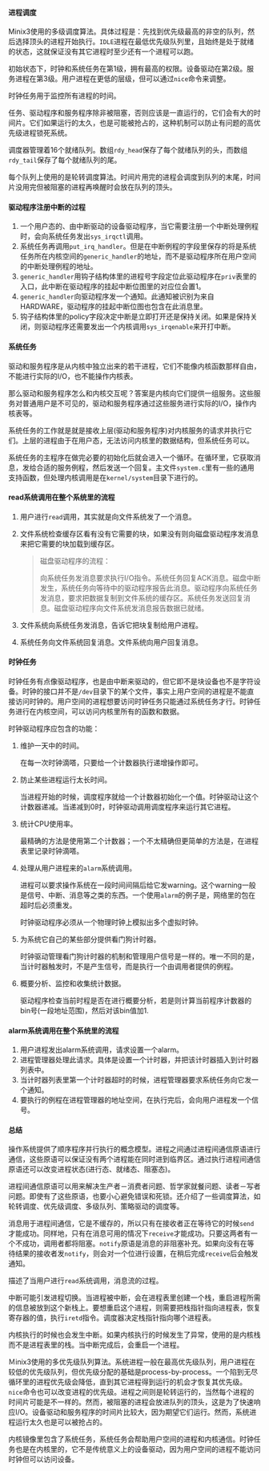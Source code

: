 #### 进程调度

Minix3使用的多级调度算法。具体过程是：先找到优先级最高的非空的队列，然后选择顶头的进程开始执行。`IDLE`进程在最低优先级队列里，且始终是处于就绪的状态，这就保证没有其它进程时至少还有一个进程可以跑。

初始状态下，时钟和系统任务在第1级，拥有最高的权限。设备驱动在第2级。服务进程在第3级。用户进程在更低的层级，但可以通过`nice`命令来调整。

时钟任务用于监控所有进程的时间。

任务、驱动程序和服务程序除非被阻塞，否则应该是一直运行的，它们会有大的时间片。它们如果运行的太久，也是可能被抢占的，这种机制可以防止有问题的高优先级进程锁死系统。

调度器管理着16个就绪队列。数组`rdy_head`保存了每个就绪队列的头，而数组`rdy_tail`保存了每个就绪队列的尾。

每个队列上使用的是轮转调度算法。时间片用完的进程会调度到队列的末尾，时间片没用完但被阻塞的进程再唤醒时会放在队列的顶头。

#### 驱动程序注册中断的过程

1. 一个用户态的、由中断驱动的设备驱动程序，当它需要注册一个中断处理例程时，会向系统任务发出`sys_irqctl`调用。
2. 系统任务再调用`put_irq_handler`。但是在中断例程的字段里保存的将是系统任务所在内核空间的`generic_handler`的地址，而不是驱动程序所在用户空间的中断处理例程的地址。
3. `generic_handler`用钩子结构体里的进程号字段定位此驱动程序在`priv`表里的入口，此中断在驱动程序的挂起中断位图里的对应位会置1。
4. `generic_handler`向驱动程序发一个通知。此通知被识别为来自HARDWARE，驱动程序的挂起中断位图也包含在此消息里。
5. 钩子结构体里的policy字段决定中断是立即打开还是保持关闭。如果是保持关闭，则驱动程序还需要发出一个内核调用`sys_irqenable`来开打中断。

#### 系统任务

驱动和服务程序是从内核中独立出来的若干进程，它们不能像内核函数那样自由，不能进行实际的I/O，也不能操作内核表。

那么驱动和服务程序怎么和内核交互呢？答案是内核向它们提供一组服务。这些服务对普通用户是不可见的，驱动和服务程序通过这些服务进行实际的I/O，操作内核表等。

系统任务的工作就是就是接收上层(驱动和服务程序)对内核服务的请求并执行它们。上层的进程由于在用户态，无法访问内核里的数据结构，但系统任务可以。

系统任务的主程序在做完必要的初始化后就会进入一个循环。在循环里，它获取消息，发给合适的服务例程，然后发送一个回复。主文件`system.c`里有一些的通用支持函数，但处理内核调用是在`kernel/system`目录下进行的。

#### read系统调用在整个系统里的流程

1. 用户进行`read`调用，其实就是向文件系统发了一个消息。

2. 文件系统检查缓存区看有没有它需要的块，如果没有则向磁盘驱动程序发消息来把它需要的块加载到缓存区。

   > 磁盘驱动程序的流程：
   >
   > 向系统任务发消息要求执行I/O指令。系统任务回复ACK消息。磁盘中断发生，系统任务向等待中的驱动程序报告此消息。驱动程序向系统任务发消息，要求把数据复制到文件系统的缓存区。系统任务发送回复消息。磁盘驱动程序向文件系统发消息报告数据已就绪。

3. 文件系统向系统任务发消息，告诉它把块复制给用户进程。

4. 系统任务向文件系统回复消息。文件系统向用户回复消息。

#### 时钟任务

时钟任务有点像驱动程序，也是由中断来驱动的，但它即不是块设备也不是字符设备。时钟的接口并不是`/dev`目录下的某个文件，事实上用户空间的进程是不能直接访问时钟的。用户空间的进程想要访问时钟任务只能通过系统任务才行。时钟任务进行在内核空间，可以访问内核里所有的函数和数据。

时钟驱动程序应包含的功能：

1. 维护一天中的时间。

   在每一次时钟滴嗒，只要给一个计数器执行递增操作即可。

2. 防止某些进程运行太长时间。

   当进程开始的时候，调度程序就给一个计数器初始化一个值。时钟驱动让这个计数器递减。当递减到0时，时钟驱动调用调度程序来运行其它进程。

3. 统计CPU使用率。

   最精确的方法是使用第二个计数器；一个不太精确但更简单的方法是，在进程表里记录时钟滴嗒。

4. 处理从用户进程来的`alarm`系统调用。

   进程可以要求操作系统在一段时间间隔后给它发warning。这个warning一般是信号、中断、消息等之类的东西。一个使用`alarm`的例子是，网络里的包在超时后必须重发。

   时钟驱动程序必须从一个物理时钟上模拟出多个虚拟时钟。

5. 为系统它自己的某些部分提供看门狗计时器。

   时钟驱动管理看门狗计时器的机制和管理用户信号是一样的。唯一不同的是，当计时器触发时，不是产生信号，而是执行一个由调用者提供的例程。

6. 概要分析、监控和收集统计数据。

   驱动程序检查当前时程是否在进行概要分析，若是则计算当前程序计数器的bin号(一段地址范围)，然后对该bin值加1.

#### alarm系统调用在整个系统里的流程

1. 用户进程发出alarm系统调用，请求设置一个alarm。
2. 进程管理器处理此请求。具体是设置一个计时器，并把该计时器插入到计时器列表中。
3. 当计时器列表里第一个计时器超时的时候，进程管理器要求系统任务向它发一个通知。
4. 要执行的例程在进程管理器的地址空间，在执行完后，会向用户进程发一个信号。

#### 总结

操作系统提供了顺序程序并行执行的概念模型。进程之间通过进程间通信原语进行通信，这些原语可以保证没有两个进程能在同时进到临界区。通过执行进程间通信原语还可以改变进程状态(进行态、就绪态、阻塞态)。

进程间通信原语可以用来解决生产者－消费者问题、哲学家就餐问题、读者－写者问题。即使有了这些原语，也要小心避免错误和死锁。还介绍了一些调度算法，如轮转调度、优先级调度、多级队列、策略驱动的调度等。

消息用于进程间通信，它是不缓存的，所以只有在接收者正在等待它的时候`send`才能成功。同样地，只有在消息可用的情况下`receive`才能成功。只要这两者有一个不成功，调用者都将阻塞。`notify`原语是消息的非阻塞补充。如果向没有在等待结果的接收者发`notify`，则会对一个位进行设置，在稍后完成`receive`后会触发通知。

描述了当用户进行`read`系统调用，消息流的过程。

中断可能引发进程切换。当进程被中断，会在进程表里创建一个栈，重启进程所需的信息被放到这个新栈上。要想重启这个进程，则需要把栈指针指向进程表，恢复寄存器的值，执行`iretd`指令。调度器决定栈指针指向哪个进程表。

内核执行的时候也会发生中断。如果内核执行的时候发生了异常，使用的是内核栈而不是进程表里的栈。当中断完成后，会重启一个进程。

Ｍinix3使用的多优先级队列算法。系统进程一般在最高优先级队列，用户进程在较低的优先级队列，但优先级分配的基础是process-by-process。一个陷到无尽循环里的进程优先级会降低，直到其它进程得到运行的机会才恢复其优先级。`nice`命令也可以改变进程的优先级。进程之间则是轮转运行的，当然每个进程的时间片可能是不一样的。然而，被阻塞的进程会放进队列的顶头，这是为了快速响应I/O。设备驱动和服务程序的时间片比较大，因为期望它们运行。然而，系统进程运行太久也是可以被抢占的。

内核镜像里包含了系统任务，系统任务会帮助用户空间的进程和内核通信。时钟任务也是在内核里的，它不是传统意义上的设备驱动，因为用户空间的进程不能访问时钟但可以访问设备。